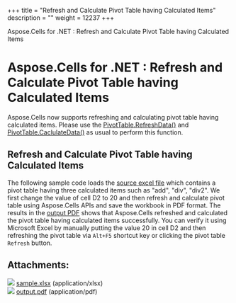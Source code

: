 +++
title = "Refresh and Calculate Pivot Table having Calculated Items" 
description = "" 
weight = 12237 
+++

Aspose.Cells for .NET : Refresh and Calculate Pivot Table having Calculated Items  

# Aspose.Cells for .NET : Refresh and Calculate Pivot Table having Calculated Items


Aspose.Cells now supports refreshing and calculating pivot table having calculated items. Please use the [PivotTable.RefreshData()](https://apireference.aspose.com/net/cells/aspose.cells.pivot/pivottable/methods/refreshdata) and [PivotTable.CaclulateData()](https://apireference.aspose.com/net/cells/aspose.cells.pivot/pivottable/methods/calculatedata) as usual to perform this function.

## Refresh and Calculate Pivot Table having Calculated Items

The following sample code loads the [source excel file](https://docs2.aspose.com/cells/net/attachments/5013807/5115238.xlsx) which contains a pivot table having three calculated items such as "add", "div", "div2". We first change the value of cell D2 to 20 and then refresh and calculate pivot table using Aspose.Cells APIs and save the workbook in PDF format. The results in the [output PDF](https://docs2.aspose.com/cells/net/attachments/5013807/5115229.pdf) shows that Aspose.Cells refreshed and calculated the pivot table having calculated items successfully. You can verify it using Microsoft Excel by manually putting the value 20 in cell D2 and then refreshing the pivot table via `Alt+F5` shortcut key or clicking the pivot table `Refresh` button.

## Attachments:

![](https://docs2.aspose.com/cells/net/images/icons/bullet_blue.gif) [sample.xlsx](https://docs2.aspose.com/cells/net/attachments/5013807/5115238.xlsx) (application/xlsx)  
![](https://docs2.aspose.com/cells/net/images/icons/bullet_blue.gif) [output.pdf](https://docs2.aspose.com/cells/net/attachments/5013807/5115229.pdf) (application/pdf)  

